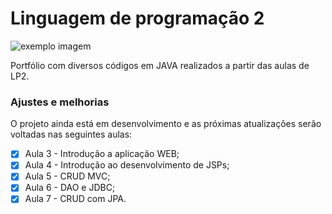 # Linguagem de programação 2

<!---Esses são exemplos. Veja https://shields.io para outras pessoas ou para personalizar este conjunto de escudos. Você pode querer incluir dependências, status do projeto e informações de licença aqui--->

<img src="https://i.pinimg.com/originals/3c/af/d1/3cafd1bfdbc7191aaf49981b3e3d0594.png" alt="exemplo imagem">

Portfólio com diversos códigos em JAVA realizados a partir das aulas de LP2.

### Ajustes e melhorias

O projeto ainda está em desenvolvimento e as próximas atualizações serão voltadas nas seguintes aulas:

- [x] Aula 3 - Introdução a aplicação WEB; 
- [x] Aula 4 - Introdução ao desenvolvimento de JSPs;
- [x] Aula 5 - CRUD MVC;
- [x] Aula 6 - DAO e JDBC; 
- [x] Aula 7 - CRUD com JPA.
